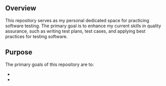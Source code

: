 ## Overview

This repository serves as my personal dedicated space for practicing software testing. The primary goal is to enhance my current skills in quality assurance, such as writing test plans, test cases, and applying best practices for testing software.

## Purpose

The primary goals of this repository are to:

- 
- 
